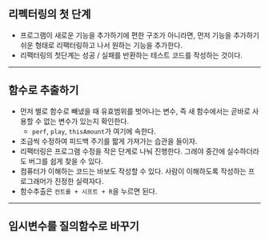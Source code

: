 ## 리펙터링의 첫 단계
- 프로그램이 새로운 기능을 추가하기에 편한 구조가 아니라면, 먼저 기능을 추가하기 쉬운 형태로 리팩터링하고 나서 원하는 기능을 추가한다.
- 리팩터링의 첫단계는 성공 / 실패를 반환하는 테스트 코드를 작성하는 것이다.

---

## 함수로 추출하기
- 먼저 별로 함수로 빼냈을 때 유효범위를 벗어나는 변수, 즉 새 함수에서는 곧바로 사용할 수 없는 변수가 있는지 확인한다.
  - `perf`, `play`, `thisAmount`가 여기에 속한다.
- 조금씩 수정하여 피드백 주기를 짧게 가져가는 습관을 들이자.
- 리팩터링은 프로그램 수정을 작은 단계로 나눠 진행한다. 그래야 중간에 실수하더라도 버그를 쉽게 찾을 수 있다.
- 컴퓨터가 이해하는 코드는 바보도 작성할 수 있다. 사람이 이해하도록 작성하는 프로그래머가 진정한 실력자다.
- 함수추출은 `컨트롤 + 시프트 + R`을 누르면 된다.

---

## 임시변수를 질의함수로 바꾸기
